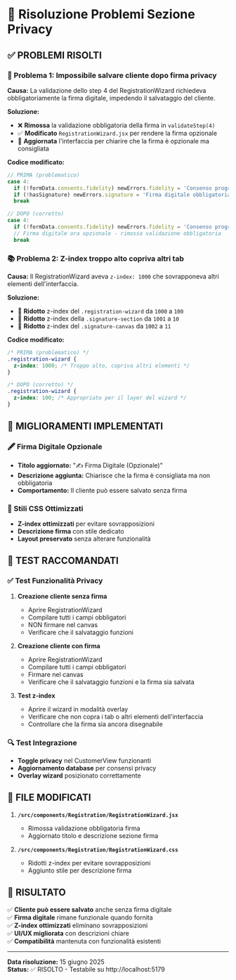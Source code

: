 # 🔧 Risoluzione Problemi Sezione Privacy

## ✅ PROBLEMI RISOLTI

### 🚫 Problema 1: Impossibile salvare cliente dopo firma privacy
**Causa:** La validazione dello step 4 del RegistrationWizard richiedeva obbligatoriamente la firma digitale, impedendo il salvataggio del cliente.

**Soluzione:**
- ❌ **Rimossa** la validazione obbligatoria della firma in `validateStep(4)`
- ✅ **Modificato** `RegistrationWizard.jsx` per rendere la firma opzionale
- 📝 **Aggiornata** l'interfaccia per chiarire che la firma è opzionale ma consigliata

**Codice modificato:**
```jsx
// PRIMA (problematico)
case 4:
  if (!formData.consents.fidelity) newErrors.fidelity = 'Consenso programma fedeltà obbligatorio'
  if (!hasSignature) newErrors.signature = 'Firma digitale obbligatoria'
  break

// DOPO (corretto)
case 4:
  if (!formData.consents.fidelity) newErrors.fidelity = 'Consenso programma fedeltà obbligatorio'
  // Firma digitale ora opzionale - rimossa validazione obbligatoria
  break
```

### 📚 Problema 2: Z-index troppo alto copriva altri tab
**Causa:** Il RegistrationWizard aveva `z-index: 1000` che sovrapponeva altri elementi dell'interfaccia.

**Soluzione:**
- 🔽 **Ridotto** z-index del `.registration-wizard` da `1000` a `100`
- 🔽 **Ridotto** z-index della `.signature-section` da `1001` a `10`
- 🔽 **Ridotto** z-index del `.signature-canvas` da `1002` a `11`

**Codice modificato:**
```css
/* PRIMA (problematico) */
.registration-wizard {
  z-index: 1000; /* Troppo alto, copriva altri elementi */
}

/* DOPO (corretto) */
.registration-wizard {
  z-index: 100; /* Appropriato per il layer del wizard */
}
```

## 🎯 MIGLIORAMENTI IMPLEMENTATI

### 🖋️ Firma Digitale Opzionale
- **Titolo aggiornato:** "✍️ Firma Digitale (Opzionale)"
- **Descrizione aggiunta:** Chiarisce che la firma è consigliata ma non obbligatoria
- **Comportamento:** Il cliente può essere salvato senza firma

### 🎨 Stili CSS Ottimizzati
- **Z-index ottimizzati** per evitare sovrapposizioni
- **Descrizione firma** con stile dedicato
- **Layout preservato** senza alterare funzionalità

## 🧪 TEST RACCOMANDATI

### ✅ Test Funzionalità Privacy
1. **Creazione cliente senza firma**
   - Aprire RegistrationWizard
   - Compilare tutti i campi obbligatori
   - NON firmare nel canvas
   - Verificare che il salvataggio funzioni

2. **Creazione cliente con firma**
   - Aprire RegistrationWizard
   - Compilare tutti i campi obbligatori
   - Firmare nel canvas
   - Verificare che il salvataggio funzioni e la firma sia salvata

3. **Test z-index**
   - Aprire il wizard in modalità overlay
   - Verificare che non copra i tab o altri elementi dell'interfaccia
   - Controllare che la firma sia ancora disegnabile

### 🔍 Test Integrazione
- **Toggle privacy** nel CustomerView funzionanti
- **Aggiornamento database** per consensi privacy
- **Overlay wizard** posizionato correttamente

## 📁 FILE MODIFICATI

1. **`/src/components/Registration/RegistrationWizard.jsx`**
   - Rimossa validazione obbligatoria firma
   - Aggiornato titolo e descrizione sezione firma

2. **`/src/components/Registration/RegistrationWizard.css`**
   - Ridotti z-index per evitare sovrapposizioni
   - Aggiunto stile per descrizione firma

## 🎉 RISULTATO

✅ **Cliente può essere salvato** anche senza firma digitale  
✅ **Firma digitale** rimane funzionale quando fornita  
✅ **Z-index ottimizzati** eliminano sovrapposizioni  
✅ **UI/UX migliorata** con descrizioni chiare  
✅ **Compatibilità** mantenuta con funzionalità esistenti  

---

**Data risoluzione:** 15 giugno 2025  
**Status:** ✅ RISOLTO - Testabile su http://localhost:5179
